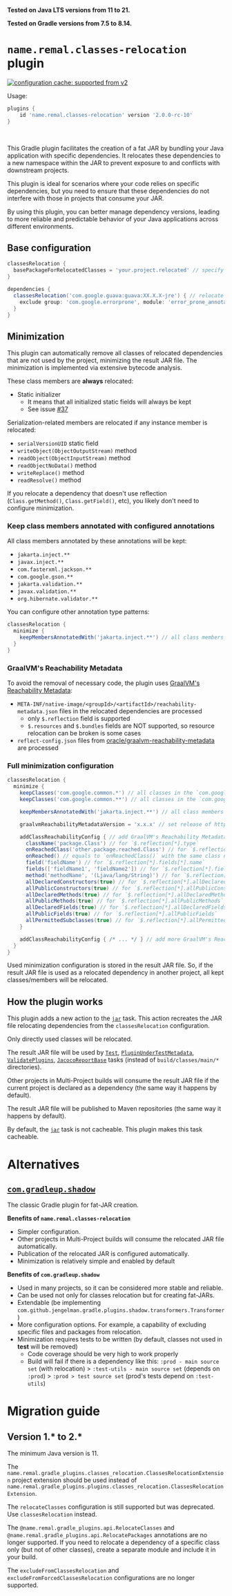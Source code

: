 **Tested on Java LTS versions from <!--property:java-runtime.min-version-->11<!--/property--> to <!--property:java-runtime.max-version-->21<!--/property-->.**

**Tested on Gradle versions from <!--property:gradle-api.min-version-->7.5<!--/property--> to <!--property:gradle-api.max-version-->8.14<!--/property-->.**

# `name.remal.classes-relocation` plugin

[![configuration cache: supported from v2](https://img.shields.io/static/v1?label=configuration%20cache&message=supported%20from%20v2&color=success)](https://docs.gradle.org/current/userguide/configuration_cache.html)

Usage:

<!--plugin-usage:name.remal.classes-relocation-->
```groovy
plugins {
    id 'name.remal.classes-relocation' version '2.0.0-rc-10'
}
```
<!--/plugin-usage-->

&nbsp;

This Gradle plugin facilitates the creation of a fat JAR by bundling your Java application with specific dependencies.
It relocates these dependencies to a new namespace within the JAR to prevent exposure to and conflicts with downstream projects.

This plugin is ideal for scenarios where your code relies on specific dependencies,
but you need to ensure that these dependencies do not interfere with those in projects that consume your JAR.

By using this plugin, you can better manage dependency versions,
leading to more reliable and predictable behavior of your Java applications across different environments.

## Base configuration

```groovy
classesRelocation {
  basePackageForRelocatedClasses = 'your.project.relocated' // specify the base package for relocated dependencies
}

dependencies {
  classesRelocation('com.google.guava:guava:XX.X.X-jre') { // relocate Guava with transitive dependencies
    exclude group: 'com.google.errorprone', module: 'error_prone_annotations' // but do NOT relocate Error Prone annotations
  }
}
```

## Minimization

This plugin can automatically remove all classes of relocated dependencies that are not used by the project,
minimizing the result JAR file.
The minimization is implemented via extensive bytecode analysis.

These class members are **always** relocated:

* Static initializer
  * It means that all initialized static fields will always be kept
  * See issue [#37](https://github.com/remal-gradle-plugins/classes-relocation/issues/37)

Serialization-related members are relocated if any instance member is relocated:

* `serialVersionUID` static field
* `writeObject(ObjectOutputStream)` method
* `readObject(ObjectInputStream)` method
* `readObjectNoData()` method
* `writeReplace()` method
* `readResolve()` method

If you relocate a dependency that doesn't use reflection (`Class.getMethod()`, `Class.getField()`, etc),
you likely don't need to configure minimization.

### Keep class members annotated with configured annotations

All class members annotated by these annotations will be kept:

<!--iterable-code-property:keepAnnotationInclusionsDefault-->
* `jakarta.inject.**`
* `javax.inject.**`
* `com.fasterxml.jackson.**`
* `com.google.gson.**`
* `jakarta.validation.**`
* `javax.validation.**`
* `org.hibernate.validator.**`
<!--/iterable-code-property-->

You can configure other annotation type patterns:

```groovy
classesRelocation {
  minimize {
    keepMembersAnnotatedWith('jakarta.inject.**') // all class members annotated with annotations matched to the provided patterns will be kept
  }
}
```

### GraalVM's Reachability Metadata

To avoid the removal of necessary code, the plugin uses [GraalVM's Reachability Metadata](https://www.graalvm.org/latest/reference-manual/native-image/metadata/):

* `META-INF/native-image/<groupId>/<artifactId>/reachability-metadata.json` files in the relocated dependencies are processed
  * only `$.reflection` field is supported
  * `$.resources` and `$.bundles` fields are NOT supported, so resource relocation can be broken is some cases
* `reflect-config.json` files from [oracle/graalvm-reachability-metadata](https://github.com/oracle/graalvm-reachability-metadata) are processed

### Full minimization configuration

```groovy
classesRelocation {
  minimize {
    keepClasses('com.google.common.*') // all classes in the `com.google.common` package will be fully relocated; subpackages (like `com.google.common.base`) will NOT be minimized
    keepClasses('com.google.common.**') // all classes in the `com.google.common` package in its subpackages (like `com.google.common.base`) will be fully relocated

    keepMembersAnnotatedWith('jakarta.inject.**') // all class members annotated with annotations matched to the provided patterns will be kept

    graalvmReachabilityMetadataVersion = 'x.x.x' // set release of https://github.com/oracle/graalvm-reachability-metadata

    addClassReachabilityConfig { // add GraalVM's Reachability Metadata programmatically
      className('package.Class') // for `$.reflection[*].type`
      onReachedClass('other.package.reached.Class') // for `$.reflection[*].condition.typeReached`
      onReached() // equals to `onReachedClass()` with the same class name as `className()`
      field('fieldName') // for `$.reflection[*].fields[*].name`
      fields(['fieldName1', 'fieldName2']) // for `$.reflection[*].fields[*].name`
      method('methodName', '(Ljava/lang/String)') // for `$.reflection[*].methods[*].name` and `$.reflection[*].methods[*].parameterTypes`; `(Ljava/lang/String)` is a method descriptor (see https://docs.oracle.com/javase/specs/jvms/se8/html/jvms-4.html#jvms-4.3.3), return type is OPTIONAL
      allDeclaredConstructors(true) // for `$.reflection[*].allDeclaredConstructors`
      allPublicConstructors(true) // for `$.reflection[*].allPublicConstructors`
      allDeclaredMethods(true) // for `$.reflection[*].allDeclaredMethods`
      allPublicMethods(true) // for `$.reflection[*].allPublicMethods`
      allDeclaredFields(true) // for `$.reflection[*].allDeclaredFields`
      allPublicFields(true) // for `$.reflection[*].allPublicFields`
      allPermittedSubclasses(true) // for `$.reflection[*].allPermittedSubclasses`
    }

    addClassReachabilityConfig { /* ... */ } // add more GraalVM's Reachability Metadata
  }
}
```

Used minimization configuration is stored in the result JAR file.
So, if the result JAR file is used as a relocated dependency in another project,
all kept classes/members will be relocated.

## How the plugin works

This plugin adds a new action to the [`jar`](https://docs.gradle.org/current/dsl/org.gradle.api.tasks.bundling.Jar.html) task.
This action recreates the JAR file relocating dependencies from the `classesRelocation` configuration.

Only directly used classes will be relocated.

The result JAR file will be used by
[`Test`](https://docs.gradle.org/current/javadoc/org/gradle/api/tasks/testing/Test.html),
[`PluginUnderTestMetadata`](https://docs.gradle.org/current/javadoc/org/gradle/plugin/devel/tasks/PluginUnderTestMetadata.html),
[`ValidatePlugins`](https://docs.gradle.org/current/javadoc/org/gradle/plugin/devel/tasks/ValidatePlugins.html),
[`JacocoReportBase`](https://docs.gradle.org/current/javadoc/org/gradle/testing/jacoco/tasks/JacocoReportBase.html) tasks (instead of `build/classes/main/*` directories).

Other projects in Multi-Project builds will consume the result JAR file
if the current project is declared as a dependency (the same way it happens by default).

The result JAR file will be published to Maven repositories (the same way it happens by default).

By default, the [`jar`](https://docs.gradle.org/current/dsl/org.gradle.api.tasks.bundling.Jar.html) task is not cacheable.
This plugin makes this task cacheable.

# Alternatives

## [`com.gradleup.shadow`](https://plugins.gradle.org/plugin/com.gradleup.shadow)

The classic Gradle plugin for fat-JAR creation.

**Benefits of `name.remal.classes-relocation`**

* Simpler configuration.
* Other projects in Multi-Project builds will consume the relocated JAR file automatically.
* Publication of the relocated JAR is configured automatically.
* Minimization is relatively simple and enabled by default

**Benefits of `com.gradleup.shadow`**

* Used in many projects, so it can be considered more stable and reliable.
* Can be used not only for classes relocation but for creating fat-JARs.
* Extendable (be implementing `com.github.jengelman.gradle.plugins.shadow.transformers.Transformer`)
* More configuration options. For example, a capability of excluding specific files and packages from relocation.
* Minimization requires tests to be written (by default, classes not used in **test** will be removed)
  * Code coverage should be very high to work properly
  * Build will fail if there is a dependency like this: `:prod - main source set` (with relocation) > `:test-utils - main source set` (depends on `:prod`) > `:prod > test source set` (prod's tests depend on `:test-utils`)

# Migration guide

## Version 1.* to 2.*

The minimum Java version is 11.

The `name.remal.gradle_plugins.classes_relocation.ClassesRelocationExtension` project extension should be used
instead of `name.remal.gradle_plugins.plugins.classes_relocation.ClassesRelocationExtension`.

The `relocateClasses` configuration is still supported but was deprecated. Use `classesRelocation` instead.

The `@name.remal.gradle_plugins.api.RelocateClasses` and `@name.remal.gradle_plugins.api.RelocatePackages` annotations are no longer supported.
If you need to relocate a dependency of a specific class only (but not of other classes), create a separate module and include it in your build.

The `excludeFromClassesRelocation` and `excludeFromForcedClassesRelocation` configurations are no longer supported.
